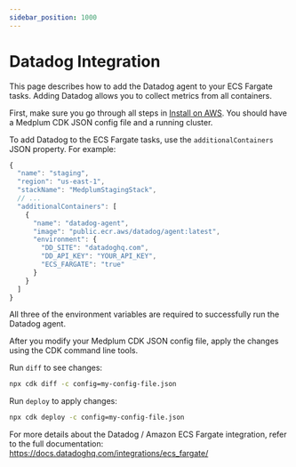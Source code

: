 ```yaml
---
sidebar_position: 1000
---
```


# Datadog Integration

This page describes how to add the Datadog agent to your ECS Fargate tasks. Adding Datadog allows you to collect metrics from all containers.

First, make sure you go through all steps in [Install on AWS](/docs/self-hosting/install-on-aws). You should have a Medplum CDK JSON config file and a running cluster.

To add Datadog to the ECS Fargate tasks, use the `additionalContainers` JSON property. For example:

```js
{
  "name": "staging",
  "region": "us-east-1",
  "stackName": "MedplumStagingStack",
  // ...
  "additionalContainers": [
    {
      "name": "datadog-agent",
      "image": "public.ecr.aws/datadog/agent:latest",
      "environment": {
        "DD_SITE": "datadoghq.com",
        "DD_API_KEY": "YOUR_API_KEY",
        "ECS_FARGATE": "true"
      }
    }
  ]
}
```

All three of the environment variables are required to successfully run the Datadog agent.

After you modify your Medplum CDK JSON config file, apply the changes using the CDK command line tools.

Run `diff` to see changes:

```bash
npx cdk diff -c config=my-config-file.json
```

Run `deploy` to apply changes:

```bash
npx cdk deploy -c config=my-config-file.json
```

For more details about the Datadog / Amazon ECS Fargate integration, refer to the full documentation: <https://docs.datadoghq.com/integrations/ecs_fargate/>
